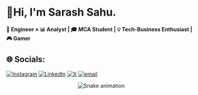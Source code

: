 # 👋Hi, I'm Sarash Sahu.
**🔧 Engineer × 📊 Analyst | 🎓 MCA Student | 💡 Tech-Business Enthusiast | 🎮 Gamer**

## 🌐 Socials:
[![Instagram](https://img.shields.io/badge/Instagram-%23E4405F.svg?logo=Instagram&logoColor=white)](https://instagram.com/sarashsahu) [![LinkedIn](https://img.shields.io/badge/LinkedIn-%230077B5.svg?logo=linkedin&logoColor=white)](https://linkedin.com/in/sarashsahu) [![X](https://img.shields.io/badge/X-black.svg?logo=X&logoColor=white)](https://x.com/sarash_sahu) [![email](https://img.shields.io/badge/Email-D14836?logo=gmail&logoColor=white)](mailto:sarashsahu2016@gmail.com) 

<!-- Snake Game Repo View -->

<div align="center">
  <img src="https://profile-readme-generator.com/assets/snake.svg" alt="Snake animation" />
</div>


